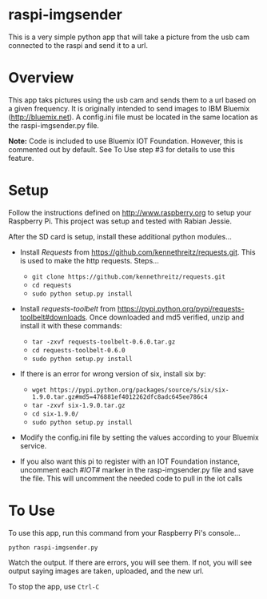 # raspi-imgsender
This is a very simple python app that will take a picture from the usb cam connected to the raspi and send it to a url.

# Overview
This app taks pictures using the usb cam and sends them to a url based on a given frequency. It is originally intended to send images to IBM Bluemix (http://bluemix.net). A config.ini file must be located in the same location as the raspi-imgsender.py file.

**Note:** Code is included to use Bluemix IOT Foundation. However, this is commented out by default. See To Use step #3 for details to use this feature.

#  Setup
Follow the instructions defined on http://www.raspberry.org to setup your Raspberry Pi. This project was setup and tested with Rabian Jessie. 

After the SD card is setup, install these additional python modules...

* Install *Requests* from https://github.com/kennethreitz/requests.git. This is used to make the http requests. Steps...
    * ``git clone https://github.com/kennethreitz/requests.git``
    * ``cd requests``
    * ``sudo python setup.py install``

* Install *requests-toolbelt* from https://pypi.python.org/pypi/requests-toolbelt#downloads. Once downloaded and md5 verified, unzip and install it with these commands:
    * ``tar -zxvf requests-toolbelt-0.6.0.tar.gz``
    * ``cd requests-toolbelt-0.6.0``
    * ``sudo python setup.py install``

* If there is an error for wrong version of six, install six by:
    * ``wget https://pypi.python.org/packages/source/s/six/six-1.9.0.tar.gz#md5=476881ef4012262dfc8adc645ee786c4``
    * ``tar -zxvf six-1.9.0.tar.gz``
    * ``cd six-1.9.0/``
    * ``sudo python setup.py install``

* Modify the config.ini file by setting the values according to your Bluemix service.

* If you also want this pi to register with an IOT Foundation instance, uncomment each *#IOT#* marker in the rasp-imgsender.py file and save the file. This will uncomment the needed code to pull in the iot calls

# To Use

To use this app, run this command from your Raspberry Pi's console...

```python raspi-imgsender.py```

Watch the output. If there are errors, you will see them. If not, you will see output saying images are taken, uploaded, and the new url.

To stop the app, use ```Ctrl-C```



